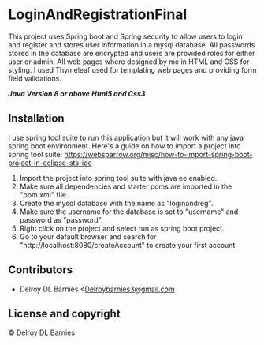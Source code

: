 # LoginAndRegistrationFinal
This project uses Spring boot and Spring security to allow users to login and register and stores user information in a mysql database. 
All passwords stored in the database are encrypted and users are provided roles for either user or admin. 
All web pages where designed by me in HTML and CSS for styling. 
I used Thymeleaf used for templating web pages and providing form field validations.


***Java Version 8 or above***
***Html5 and Css3***


## Installation

I use spring tool suite to run this application but it will work with any java spring boot environment. 
Here's a guide on how to import a project into spring tool suite:
https://websparrow.org/misc/how-to-import-spring-boot-project-in-eclipse-sts-ide

1. Import the project into spring tool suite with java ee enabled.
2. Make sure all dependencies and starter poms are imported in the "pom.xml" file.
3. Create the mysql database with the name as "loginandreg". 
4. Make sure the username for the database is set to "username" and password as "password".
4. Right click on the project and select run as spring boot project.
5. Go to your default browser and search for "http://localhost:8080/createAccount" to create your first account.

## Contributors

- Delroy DL Barnies <Delroybarnies3@gmail.com

## License and copyright

© Delroy DL Barnies
